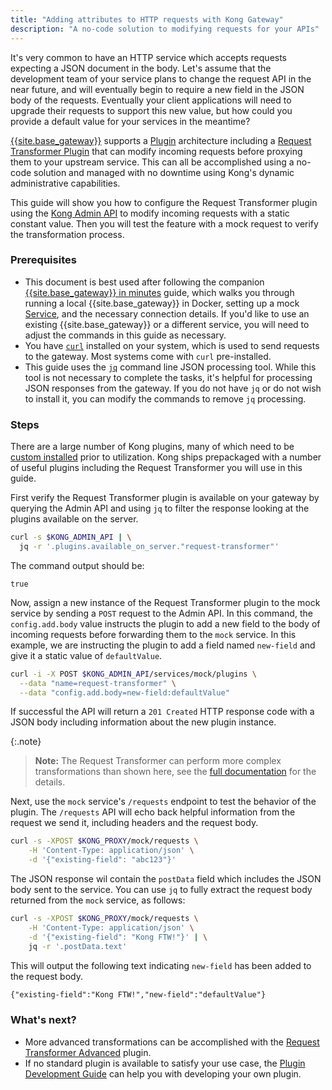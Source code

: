 ```yaml
---
title: "Adding attributes to HTTP requests with Kong Gateway"
description: "A no-code solution to modifying requests for your APIs"
---
```


It's very common to have an HTTP service which accepts requests expecting a JSON document in the body.
Let's assume that the development team of your service plans to change the request API in the near future, 
and will eventually begin to require a new field in the JSON body of the requests. 
Eventually your client applications will need to upgrade their requests to support this new value, 
but how could you provide a default value for your services in the meantime?

[{{site.base_gateway}}](/gateway/{{page.kong_version}}/) supports a [Plugin](/hub/) 
architecture including a [Request Transformer Plugin](/hub/kong-inc/request-transformer/) 
that can modify incoming requests before proxying them to your upstream service. 
This can all be accomplished using a no-code solution and managed with no downtime using 
Kong's dynamic administrative capabilities.

This guide will show you how to configure the Request Transformer plugin using 
the [Kong Admin API](/gateway/{{page.kong_version}}/admin-api/) to modify incoming 
requests with a static constant value. Then you will test the feature with a mock 
request to verify the transformation process.

### Prerequisites

* This document is best used after following the companion 
[{{site.base_gateway}} in minutes](/gateway/{{page.kong_version}}/how-to/kong-gateway/) guide, which
walks you through running a local {{site.base_gateway}} in Docker, setting up
a mock [Service](gateway/{{page.kong_version}}/admin-api/#service-object), and the necessary connection details. 
If you'd like to use an existing {{site.base_gateway}} or a different service, you will need to adjust the 
commands in this guide as necessary.
* You have [`curl`](https://curl.se/) installed on your system, which is used to send 
requests to the gateway. Most systems come with `curl` pre-installed.
* This guide uses the [`jq`](https://stedolan.github.io/jq/) command line JSON processing tool. While
this tool is not necessary to complete the tasks, it's helpful for processing JSON responses from
the gateway. If you do not have `jq` or do not wish to install it, you can modify the commands to remove
`jq` processing.

### Steps

There are a large number of Kong plugins, many of which need to 
be [custom installed](/gateway/{{page.kong_version}}/plugin-development/distribution/) 
prior to utilization. Kong ships prepackaged with a number of useful plugins including
the Request Transformer you will use in this guide.

First verify the Request Transformer plugin is available on your gateway by querying the Admin API and using `jq` to filter the response looking at the plugins available on the server.

```sh
curl -s $KONG_ADMIN_API | \
  jq -r '.plugins.available_on_server."request-transformer"'
```

The command output should be:
```
true
```

Now, assign a new instance of the Request Transformer plugin to
the mock service by sending a `POST` request to the Admin API.
In this command, the `config.add.body` value instructs the plugin to add a new
field to the body of incoming requests before forwarding them to the `mock` service.
In this example, we are instructing the plugin to add a field named `new-field` and 
give it a static value of `defaultValue`. 

```sh
curl -i -X POST $KONG_ADMIN_API/services/mock/plugins \
  --data "name=request-transformer" \
  --data "config.add.body=new-field:defaultValue"
```

If successful the API will return a `201 Created` HTTP response code with a 
JSON body including information about the new plugin instance.

{:.note}
> **Note:** The Request Transformer can perform more complex transformations than 
shown here, see the [full documentation](/hub/kong-inc/request-transformer/) for the details.

Next, use the `mock` service's `/requests` endpoint to test the behavior of the plugin.
The `/requests` API will echo back helpful information from the request we send it, including
headers and the request body.

```sh
curl -s -XPOST $KONG_PROXY/mock/requests \
	-H 'Content-Type: application/json' \
	-d '{"existing-field": "abc123"}'
```

The JSON response wil contain the `postData` field which includes the 
JSON body sent to the service. You can use `jq` to fully extract the request body 
returned from the `mock` service, as follows:

```sh
curl -s -XPOST $KONG_PROXY/mock/requests \
	-H 'Content-Type: application/json' \
	-d '{"existing-field": "Kong FTW!"}' | \
	jq -r '.postData.text'
```

This will output the following text indicating `new-field` has been added to the request body.

```txt
{"existing-field":"Kong FTW!","new-field":"defaultValue"}
```

### What's next?

* More advanced transformations can be accomplished with the 
[Request Transformer Advanced](/hub/kong-inc/request-transformer-advanced/) 
plugin.
* If no standard plugin is available to satisfy your use case, the 
[Plugin Development Guide](/gateway/{{page.kong_version}}/plugin-development/) 
can help you with developing your own plugin.
